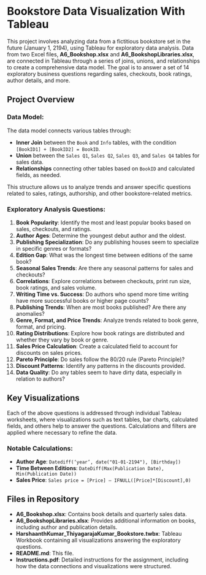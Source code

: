 # Bookstore Data Visualization With Tableau

This project involves analyzing data from a fictitious bookstore set in the future (January 1, 2194), using Tableau for exploratory data analysis. Data from two Excel files, **A6_Bookshop.xlsx** and **A6_BookshopLibraries.xlsx**, are connected in Tableau through a series of joins, unions, and relationships to create a comprehensive data model. The goal is to answer a set of 14 exploratory business questions regarding sales, checkouts, book ratings, author details, and more.

## Project Overview

### Data Model:
The data model connects various tables through:
- **Inner Join** between the `Book` and `Info` tables, with the condition `[BookID1] + [BookID2] = BookID`.
- **Union** between the `Sales Q1`, `Sales Q2`, `Sales Q3`, and `Sales Q4` tables for sales data.
- **Relationships** connecting other tables based on `BookID` and calculated fields, as needed.

This structure allows us to analyze trends and answer specific questions related to sales, ratings, authorship, and other bookstore-related metrics.

### Exploratory Analysis Questions:
1. **Book Popularity**: Identify the most and least popular books based on sales, checkouts, and ratings.
2. **Author Ages**: Determine the youngest debut author and the oldest.
3. **Publishing Specialization**: Do any publishing houses seem to specialize in specific genres or formats?
4. **Edition Gap**: What was the longest time between editions of the same book?
5. **Seasonal Sales Trends**: Are there any seasonal patterns for sales and checkouts?
6. **Correlations**: Explore correlations between checkouts, print run size, book ratings, and sales volume.
7. **Writing Time vs. Success**: Do authors who spend more time writing have more successful books or higher page counts?
8. **Publishing Trends**: When are most books published? Are there any anomalies?
9. **Genre, Format, and Price Trends**: Analyze trends related to book genre, format, and pricing.
10. **Rating Distributions**: Explore how book ratings are distributed and whether they vary by book or genre.
11. **Sales Price Calculation**: Create a calculated field to account for discounts on sales prices.
12. **Pareto Principle**: Do sales follow the 80/20 rule (Pareto Principle)?
13. **Discount Patterns**: Identify any patterns in the discounts provided.
14. **Data Quality**: Do any tables seem to have dirty data, especially in relation to authors?

## Key Visualizations
Each of the above questions is addressed through individual Tableau worksheets, where visualizations such as text tables, bar charts, calculated fields, and others help to answer the questions. Calculations and filters are applied where necessary to refine the data.

### Notable Calculations:
- **Author Age**: `Datediff(‘year’, date("01-01-2194"), [Birthday])`
- **Time Between Editions**: `DateDiff(Max(Publication Date), Min(Publication Date))`
- **Sales Price**: `Sales price = [Price] – IFNULL([Price]*[Discount],0)`

## Files in Repository
- **A6_Bookshop.xlsx**: Contains book details and quarterly sales data.
- **A6_BookshopLibraries.xlsx**: Provides additional information on books, including author and publication details.
- **HarshaanthKumar_ThiyagarajaKumar_Bookstore.twbx**: Tableau Workbook containing all visualizations answering the exploratory questions.
- **README.md**: This file.
- **Instructions.pdf**: Detailed instructions for the assignment, including how the data connections and visualizations were structured.
